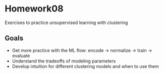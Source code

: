 # Homework08

Exercises to practice unsupervised learning with clustering

## Goals

- Get more practice with the ML flow: encode -> normalize -> train -> evaluate
- Understand the tradeoffs of modeling parameters
- Develop intuition for different clustering models and when to use them
